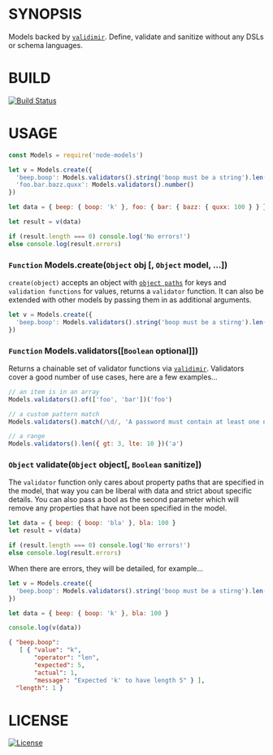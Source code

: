 # SYNOPSIS
Models backed by [`validimir`](https://github.com/juliangruber/validimir).
Define, validate and sanitize without any DSLs or schema languages.

# BUILD
[![Build Status](https://travis-ci.org/voltraco/node-models.svg)](https://travis-ci.org/voltraco/node-models)

# USAGE
```js
const Models = require('node-models')

let v = Models.create({
  'beep.boop': Models.validators().string('boop must be a string').len(5),
  'foo.bar.bazz.quxx': Models.validators().number()
})

let data = { beep: { boop: 'k' }, foo: { bar: { bazz: { quxx: 100 } } }

let result = v(data)

if (result.length === 0) console.log('No errors!')
else console.log(result.errors)
```

### `Function` Models.create(`Object` obj [, `Object` model, ...])
`create(object)` accepts an object with 
[`object paths`](https://github.com/mariocasciaro/object-path) for keys and
`validation functions` for values, returns a `validator` function. It can
also be extended with other models by passing them in as additional arguments.

```js
let v = Models.create({
  'beep.boop': Models.validators().string('boop must be a stirng').len(3)
})
```

### `Function` Models.validators([`Boolean` optional]])
Returns a chainable set of validator functions via 
[`validimir`](https://github.com/juliangruber/validimir). Validators cover
a good number of use cases, here are a few examples...

```js
// an item is in an array
Models.validators().of(['foo', 'bar'])('foo')

// a custom pattern match
Models.validators().match(/\d/, 'A password must contain at least one number')

// a range
Models.validators().len({ gt: 3, lte: 10 })('a')
```

### `Object` validate(`Object` object[, `Boolean` sanitize])
The `validator` function only cares about property paths that are specified
in the model, that way you can be liberal with data and strict about specific
details. You can also pass a bool as the second parameter which will remove
any properties that have not been specified in the model.

```js
let data = { beep: { boop: 'bla' }, bla: 100 }
let result = v(data)

if (result.length === 0) console.log('No errors!')
else console.log(result.errors)
```

When there are errors, they will be detailed, for example...

```js
let v = Models.create({
  'beep.boop': Models.validators().string('boop must be a stirng').len(5)
})

let data = { beep: { boop: 'k' }, bla: 100 }

console.log(v(data))
```

```json
{ "beep.boop":
   [ { "value": "k",
       "operator": "len",
       "expected": 5,
       "actual": 1,
       "message": "Expected 'k' to have length 5" } ],
  "length": 1 }
```

# LICENSE

[![License](https://img.shields.io/npm/l/array.from.svg)](/LICENSE)

